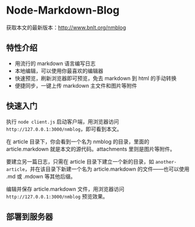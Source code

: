 Node-Markdown-Blog
==================

获取本文的最新版本：<http://www.bnlt.org/nmblog>

## 特性介绍 ##

- 用流行的 markdown 语言编写日志
- 本地编辑，可以使用你最喜欢的编辑器
- 快速预览，刷新浏览器即可预览，免去 markdown 到 html 的手动转换
- 便捷同步，一键上传 markdown 主文件和图片等附件

## 快速入门 ##

执行 `node client.js` 启动客户端，用浏览器访问 `http://127.0.0.1:3000/nmblog`，即可看到本文。

在 article 目录下，你会看到一个名为 nmblog 的目录，里面的 article.markdown 就是本文的源代码。attachments 里则是图片等附件。

要建立另一篇日志，只需在 article 目录下建立一个新的目录，如 `another-article`，并在该目录下新建一个名为 article.markdown 的文件——也可以使用 .md 或 .mdown 等其他后缀。

编辑并保存 article.markdown 文件，用浏览器访问 `http://127.0.0.1:3000/nmblog` 预览效果。

## 部署到服务器 ##
